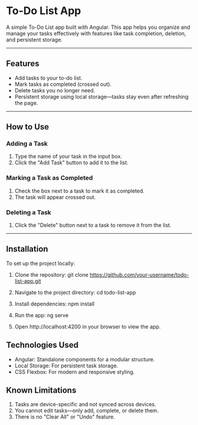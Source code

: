 # To-Do List App

A simple To-Do List app built with Angular. This app helps you organize and manage your tasks effectively with features like task completion, deletion, and persistent storage.

---

## Features

- Add tasks to your to-do list.
- Mark tasks as completed (crossed out).
- Delete tasks you no longer need.
- Persistent storage using local storage—tasks stay even after refreshing the page.

---

## How to Use

### Adding a Task
1. Type the name of your task in the input box.
2. Click the "Add Task" button to add it to the list.

### Marking a Task as Completed
1. Check the box next to a task to mark it as completed.
2. The task will appear crossed out.

### Deleting a Task
1. Click the "Delete" button next to a task to remove it from the list.

---

## Installation

To set up the project locally:

1. Clone the repository:
   git clone https://github.com/your-username/todo-list-app.git

2. Navigate to the project directory:
   cd todo-list-app

3. Install dependencies:
   npm install

4. Run the app:
    ng serve

5. Open http://localhost:4200 in your browser to view the app.


## Technologies Used

- Angular: Standalone components for a modular structure.
- Local Storage: For persistent task storage.
- CSS Flexbox: For modern and responsive styling.

## Known Limitations

1. Tasks are device-specific and not synced across devices.
2. You cannot edit tasks—only add, complete, or delete them.
3. There is no "Clear All" or "Undo" feature.
